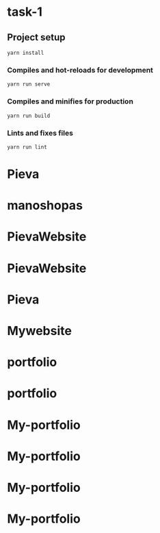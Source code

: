 # task-1

## Project setup
```
yarn install
```

### Compiles and hot-reloads for development
```
yarn run serve
```

### Compiles and minifies for production
```
yarn run build
```

### Lints and fixes files
```
yarn run lint
```
# Pieva
# manoshopas
# PievaWebsite
# PievaWebsite
# Pieva
# Mywebsite
# portfolio
# portfolio
# My-portfolio
# My-portfolio
# My-portfolio
# My-portfolio
